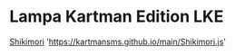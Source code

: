 # Lampa Kartman Edition LKE


[Shikimori](https://kartmansms.github.io/main/Shikimori.js) 'https://kartmansms.github.io/main/Shikimori.js'
